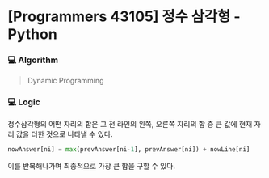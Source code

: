 # [Programmers 43105] 정수 삼각형 - Python

### :computer: Algorithm

> Dynamic Programming



### :computer: Logic

정수삼각형의 어떤 자리의 합은 그 전 라인의 왼쪽, 오른쪽 자리의 합 중 큰 값에 현재 자리 값을 더한 것으로 나타낼 수 있다.

```python
nowAnswer[ni] = max(prevAnswer[ni-1], prevAnswer[ni]) + nowLine[ni]
```

이를 반복해나가며 최종적으로 가장 큰 합을 구할 수 있다.